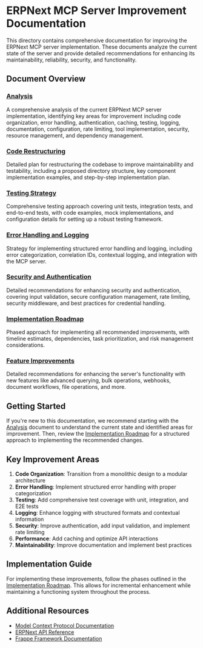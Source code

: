 # ERPNext MCP Server Improvement Documentation

This directory contains comprehensive documentation for improving the ERPNext MCP server implementation. These documents analyze the current state of the server and provide detailed recommendations for enhancing its maintainability, reliability, security, and functionality.

## Document Overview

### [Analysis](./analysis.md)
A comprehensive analysis of the current ERPNext MCP server implementation, identifying key areas for improvement including code organization, error handling, authentication, caching, testing, logging, documentation, configuration, rate limiting, tool implementation, security, resource management, and dependency management.

### [Code Restructuring](./code-restructuring.md)
Detailed plan for restructuring the codebase to improve maintainability and testability, including a proposed directory structure, key component implementation examples, and step-by-step implementation plan.

### [Testing Strategy](./testing-strategy.md)
Comprehensive testing approach covering unit tests, integration tests, and end-to-end tests, with code examples, mock implementations, and configuration details for setting up a robust testing framework.

### [Error Handling and Logging](./error-handling-and-logging.md)
Strategy for implementing structured error handling and logging, including error categorization, correlation IDs, contextual logging, and integration with the MCP server.

### [Security and Authentication](./security-and-authentication.md)
Detailed recommendations for enhancing security and authentication, covering input validation, secure configuration management, rate limiting, security middleware, and best practices for credential handling.

### [Implementation Roadmap](./implementation-roadmap.md)
Phased approach for implementing all recommended improvements, with timeline estimates, dependencies, task prioritization, and risk management considerations.

### [Feature Improvements](./feature-improvements.md)
Detailed recommendations for enhancing the server's functionality with new features like advanced querying, bulk operations, webhooks, document workflows, file operations, and more.

## Getting Started

If you're new to this documentation, we recommend starting with the [Analysis](./analysis.md) document to understand the current state and identified areas for improvement. Then, review the [Implementation Roadmap](./implementation-roadmap.md) for a structured approach to implementing the recommended changes.

## Key Improvement Areas

1. **Code Organization**: Transition from a monolithic design to a modular architecture
2. **Error Handling**: Implement structured error handling with proper categorization
3. **Testing**: Add comprehensive test coverage with unit, integration, and E2E tests
4. **Logging**: Enhance logging with structured formats and contextual information
5. **Security**: Improve authentication, add input validation, and implement rate limiting
6. **Performance**: Add caching and optimize API interactions
7. **Maintainability**: Improve documentation and implement best practices

## Implementation Guide

For implementing these improvements, follow the phases outlined in the [Implementation Roadmap](./implementation-roadmap.md). This allows for incremental enhancement while maintaining a functioning system throughout the process.

## Additional Resources

- [Model Context Protocol Documentation](https://github.com/modelcontextprotocol/mcp)
- [ERPNext API Reference](https://frappeframework.com/docs/user/en/api)
- [Frappe Framework Documentation](https://frappeframework.com/docs)
